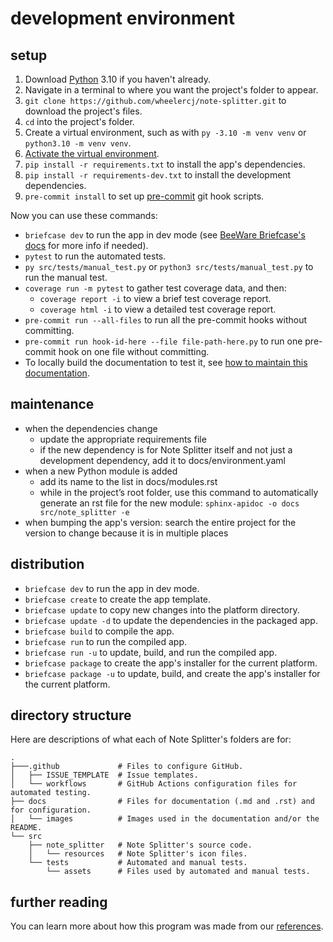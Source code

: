 # development environment

## setup

1. Download [Python](https://www.python.org/downloads/) 3.10 if you haven't already.
2. Navigate in a terminal to where you want the project's folder to appear.
3. `git clone https://github.com/wheelercj/note-splitter.git` to download the project's files.
4. `cd` into the project's folder.
5. Create a virtual environment, such as with `py -3.10 -m venv venv` or `python3.10 -m venv venv`.
6. [Activate the virtual environment](https://python.land/virtual-environments/virtualenv).
7. `pip install -r requirements.txt` to install the app's dependencies.
8. `pip install -r requirements-dev.txt` to install the development dependencies.
9. `pre-commit install` to set up [pre-commit](https://pre-commit.com/) git hook scripts.

Now you can use these commands:

* `briefcase dev` to run the app in dev mode (see [BeeWare Briefcase's docs](https://docs.beeware.org/en/latest/tutorial/tutorial-3.html) for more info if needed).
* `pytest` to run the automated tests.
* `py src/tests/manual_test.py` or `python3 src/tests/manual_test.py` to run the manual test.
* `coverage run -m pytest` to gather test coverage data, and then:
  * `coverage report -i` to view a brief test coverage report.
  * `coverage html -i` to view a detailed test coverage report.
* `pre-commit run --all-files` to run all the pre-commit hooks without committing.
* `pre-commit run hook-id-here --file file-path-here.py` to run one pre-commit hook on one file without committing.
* To locally build the documentation to test it, see [how to maintain this documentation](how-to-doc.rst).

## maintenance

* when the dependencies change
  * update the appropriate requirements file
  * if the new dependency is for Note Splitter itself and not just a development dependency, add it to docs/environment.yaml
* when a new Python module is added
  * add its name to the list in docs/modules.rst
  * while in the project’s root folder, use this command to automatically generate an rst file for the new module: `sphinx-apidoc -o docs src/note_splitter -e`
* when bumping the app's version: search the entire project for the version to change because it is in multiple places

## distribution

* `briefcase dev` to run the app in dev mode.
* `briefcase create` to create the app template.
* `briefcase update` to copy new changes into the platform directory.
* `briefcase update -d` to update the dependencies in the packaged app.
* `briefcase build` to compile the app.
* `briefcase run` to run the compiled app.
* `briefcase run -u` to update, build, and run the compiled app.
* `briefcase package` to create the app's installer for the current platform.
* `briefcase package -u` to update, build, and create the app's installer for the current platform.

## directory structure

Here are descriptions of what each of Note Splitter's folders are for:

```
.
├───.github             # Files to configure GitHub.
│   ├── ISSUE_TEMPLATE  # Issue templates.
│   └── workflows       # GitHub Actions configuration files for automated testing.
├── docs                # Files for documentation (.md and .rst) and for configuration.
│   └── images          # Images used in the documentation and/or the README.
└── src
    ├── note_splitter   # Note Splitter's source code.
    │   └── resources   # Note Splitter's icon files.
    └── tests           # Automated and manual tests.
        └── assets      # Files used by automated and manual tests.
```

## further reading

You can learn more about how this program was made from our [references](references.md).
